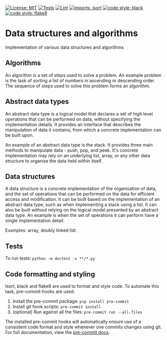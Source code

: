 [![License: MIT](https://img.shields.io/badge/license-MIT-green.svg)](https://github.com/onyonkaclifford/data-structures-and-algorithms/blob/main/LICENSE)
[![Tests](https://github.com/onyonkaclifford/data-structures-and-algorithms/actions/workflows/tests.yml/badge.svg?branch=main)](https://github.com/onyonkaclifford/data-structures-and-algorithms/actions/workflows/tests.yml)
[![Lint](https://github.com/onyonkaclifford/data-structures-and-algorithms/actions/workflows/lint.yml/badge.svg?branch=main)](https://github.com/onyonkaclifford/data-structures-and-algorithms/actions/workflows/lint.yml)
[![imports: isort](https://img.shields.io/badge/%20imports-isort-%231674b1?style=flat&labelColor=ef8336)](https://pycqa.github.io/isort/)
[![code style: black](https://img.shields.io/badge/code%20style-black-000000.svg)](https://github.com/psf/black)
[![code style: flake8](https://img.shields.io/badge/code%20style-flake8-orange.svg)](https://github.com/pycqa/flake8)

# Data structures and algorithms
Implementation of various data structures and algorithms

## Algorithms
An algorithm is a set of steps used to solve a problem. An example problem is the task of sorting a list of numbers in
ascending or descending order. The sequence of steps used to solve this problem forms an algorithm.

## Abstract data types
An abstract data type is a logical model that declares a set of high level operations that can be performed on data,
without specifying the implementation details. It provides an interface that describes the manipulation of data it
contains, from which a concrete implementation can be built upon.

An example of an abstract data type is the stack. It provides three main methods to manipulate data - push, pop, and
peek. It's concrete implementation may rely on an underlying list, array, or any other data structure to organise the
data held within itself.

## Data structures
A data structure is a concrete implementation of the organisation of data, and the set of operations that can be
performed on the data for efficient access and modification. It can be built based on the implementation of an abstract
data type, such as when implementing a stack using a list. It can also be built without relying on the logical model
presented by an abstract data type. An example is when the set of operations it can perform have a single implementation
detail.

Examples: array, doubly linked list.

## Tests
To run tests: `python -m doctest -v **/*.py`

## Code formatting and styling
Isort, black and flake8 are used to format and style code. To automate this task, pre-commit hooks are used.

1. Install the pre-commit package: `pip install pre-commit`
2. Install git hook scripts: `pre-commit install`
3. (optional) Run against all the files: `pre-commit run --all-files`

The installed pre-commit hooks will automatically ensure use of a consistent code format and style whenever one commits
changes using git. For full documentation, view the [pre-commit docs](https://pre-commit.com/).
